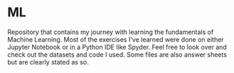 # ML

Repository that contains my journey with learning the fundamentals of Machine Learning. Most of the exercises I've learned were done on either Jupyter Notebook or in a Python IDE like Spyder. Feel free to look over and check out the datasets and code I used. Some files are also answer sheets but are clearly stated as so.
